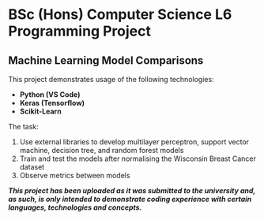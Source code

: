 # BSc (Hons) Computer Science L6 Programming Project
## Machine Learning Model Comparisons

This project demonstrates usage of the following technologies:
* __Python (VS Code)__
* __Keras (Tensorflow)__
* __Scikit-Learn__

The task:
1. Use external libraries to develop multilayer perceptron, support vector machine, decision tree, and random forest models
2. Train and test the models after normalising the Wisconsin Breast Cancer dataset
3. Observe metrics between models  

___This project has been uploaded as it was submitted to the university and, as such, is only intended to demonstrate coding experience with certain languages, technologies and concepts.___
